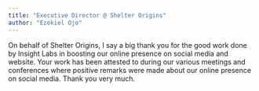 ```yaml
---
title: "Executive Director @ Shelter Origins"
author: "Ezekiel Ojo"  
---
```

On behalf of Shelter Origins, I say a big thank you for the good work done  by Insight Labs 
in boosting our online presence on social media and website. Your work has been attested to
during our various meetings and conferences where positive remarks were made about our online
presence on social media. Thank you very much.
